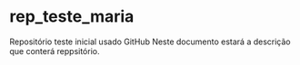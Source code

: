# rep_teste_maria
Repositório teste inicial usado GitHub
Neste documento estará a descrição que conterá reppsitório.
